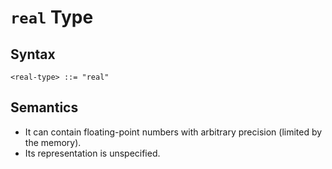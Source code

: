 # `real` Type

## Syntax

```
<real-type> ::= "real"
```

## Semantics

- It can contain floating-point numbers with arbitrary precision (limited by the memory).
- Its representation is unspecified.
